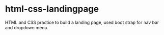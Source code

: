 # html-css-landingpage
HTML and CSS practice to build a landing page, used boot strap for nav bar and dropdown menu.
